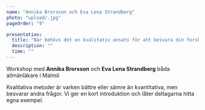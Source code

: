 ```yaml
---
name: "Annika Brorsson och Eva Lena Strandberg"
photo: "upload/.jpg" 
pageOrder: "9"

presentation:
  title: "När behövs det en kvalitativ ansats för att besvara din forskningsfråga?"
  description: ""
  time: ""
---
```

Workshop med **Annika Brorsson** och **Eva Lena Strandberg** båda allmänläkare i Malmö

Kvalitativa metoder är varken bättre eller sämre än kvantitativa, men besvarar andra frågor. Vi ger en kort introduktion och låter deltagarna hitta egna exempel.